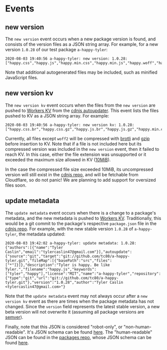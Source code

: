 # Events

## new version

The `new version` event occurs when a new package version is found, and consists of the version files as a JSON string array. For example, for a new version `1.0.28` of our test package `a-happy-tyler`:

```
2020-08-03 19:40:56 a-happy-tyler: new version: 1.0.28: ["happy.css","happy.js","happy.min.css","happy.min.js","happy.woff","happy.woff2","kristina.js","kristina.min.js","package.json","smile.jpg"]
```

Note that additional autogenerated files may be included, such as minified JavaScript files.

## new version kv

The `new version kv` event occurs when the files from the `new version` are pushed to [Workers KV](https://developers.cloudflare.com/workers/reference/storage) from the [cdnjs autoupdater](https://github.com/cdnjs/tools/tree/master/cmd/autoupdate). This event lists the files pushed to KV as a JSON string array. For example:

```
2020-08-03 19:40:56 a-happy-tyler: new version kv: 1.0.28: ["happy.css.br","happy.css.gz","happy.js.br","happy.js.gz","happy.min.css.br","happy.min.css.gz","happy.min.js.br","happy.min.js.gz","happy.woff.br","happy.woff.gz","happy.woff2","kristina.js.br","kristina.js.gz","kristina.min.js.br","kristina.min.js.gz","package.json.br","package.json.gz","smile.jpg.br","smile.jpg.gz"]
```

Currently, all files except `woff2` will be compressed with [brotli](https://github.com/google/brotli) and [gzip](https://www.gzip.org/) before insertion to KV. Note that if a file is not included here but its compressed version was included in the `new version` event, then it failed to reach KV. In this case, either the file extension was unsupported or it exceeded the maximum size allowed in KV ([10MiB](https://developers.cloudflare.com/workers/about/limits#kv)).

In the case the compressed file size exceeded 10MiB, its uncompressed version will still exist in the [cdnjs repo](https://github.com/cdnjs/cdnjs), and will be fetchable from Cloudflare, so do not panic! We are planning to add support for oversized files soon.

## update metadata

The `update metadata` event occurs when there is a change to a package's metadata, and the new metadata is pushed to [Workers KV](https://developers.cloudflare.com/workers/reference/storage). Traditionally, this would be a git commit to the package's respective `package.json` file in the [cdnjs repo](https://github.com/cdnjs/cdnjs). For example, with the new stable version `1.0.28` of `a-happy-tyler`, the metadata updated:

```
2020-08-03 19:42:02 a-happy-tyler: update metadata: 1.0.28: {"authors":[{"name":"Tyler Caslin","email":"tylercaslin47@gmail.com"}],"autoupdate":{"source":"git","target":"git://github.com/tc80/a-happy-tyler.git","fileMap":[{"basePath":"src","files":["*"]}]},"description":"Tyler is happy. Be like Tyler.","filename":"happy.js","keywords":["tyler","happy"],"license":"MIT","name":"a-happy-tyler","repository":{"type":"git","url":"git://github.com/tc80/a-happy-tyler.git"},"version":"1.0.28","author":"Tyler Caslin <tylercaslin47@gmail.com>"}
```

Note that the `update metadata` event may not always occur after a `new version kv` event as there are times when the package metadata has not changed. Since the `version` field represents the latest stable version, a new beta version will not overwrite it (assuming all package versions are [semver](https://semver.org/)).

Finally, note that this JSON is considered "robot-only", or "non-human-readable". It's JSON schema can be found [here](https://github.com/cdnjs/tools/blob/master/schema_non_human.json). The "human-readable" JSON can be found in the [packages repo](https://github.com/cdnjs/packages), whose JSON schema can be found [here](https://github.com/cdnjs/tools/blob/master/schema_human.json).
